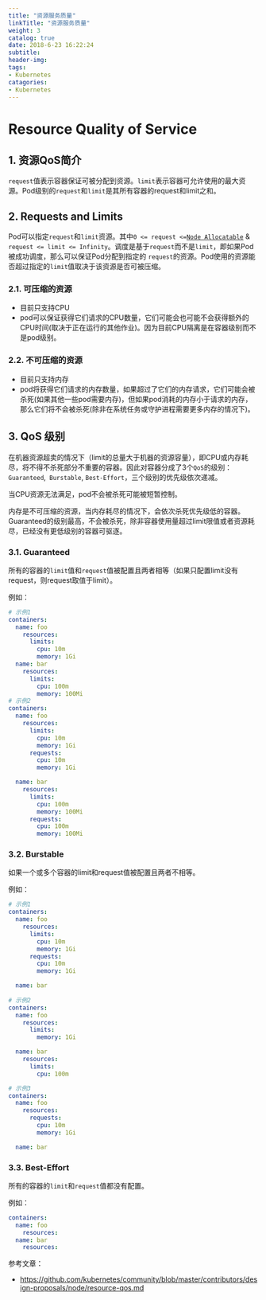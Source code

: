 ```yaml
---
title: "资源服务质量"
linkTitle: "资源服务质量"
weight: 3
catalog: true
date: 2018-6-23 16:22:24
subtitle:
header-img:
tags:
- Kubernetes
catagories:
- Kubernetes
---
```


# Resource Quality of Service 

## 1. 资源QoS简介

`request`值表示容器保证可被分配到资源。`limit`表示容器可允许使用的最大资源。Pod级别的`request`和`limit`是其所有容器的request和limit之和。

## 2. Requests and Limits

Pod可以指定`request`和`limit`资源。其中`0 <= request <=`[`Node Allocatable`](https://github.com/kubernetes/community/blob/master/contributors/design-proposals/node/node-allocatable.md) & `request <= limit <= Infinity`。调度是基于`request`而不是`limit`，即如果Pod被成功调度，那么可以保证Pod分配到指定的 `request`的资源。Pod使用的资源能否超过指定的`limit`值取决于该资源是否可被压缩。

### 2.1. 可压缩的资源

- 目前只支持CPU
- pod可以保证获得它们请求的CPU数量，它们可能会也可能不会获得额外的CPU时间(取决于正在运行的其他作业)。因为目前CPU隔离是在容器级别而不是pod级别。

### 2.2. 不可压缩的资源

- 目前只支持内存
- pod将获得它们请求的内存数量，如果超过了它们的内存请求，它们可能会被杀死(如果其他一些pod需要内存)，但如果pod消耗的内存小于请求的内存，那么它们将不会被杀死(除非在系统任务或守护进程需要更多内存的情况下)。

## 3. QoS 级别

在机器资源超卖的情况下（limit的总量大于机器的资源容量），即CPU或内存耗尽，将不得不杀死部分不重要的容器。因此对容器分成了3个`QoS`的级别：`Guaranteed`,` Burstable`,  `Best-Effort`，三个级别的优先级依次递减。

当CPU资源无法满足，pod不会被杀死可能被短暂控制。

内存是不可压缩的资源，当内存耗尽的情况下，会依次杀死优先级低的容器。Guaranteed的级别最高，不会被杀死，除非容器使用量超过limit限值或者资源耗尽，已经没有更低级别的容器可驱逐。

### 3.1. Guaranteed

所有的容器的`limit`值和`request`值被配置且两者相等（如果只配置limit没有request，则request取值于limit）。

例如：

```yaml
# 示例1
containers:
  name: foo
    resources:
      limits:
        cpu: 10m
        memory: 1Gi
  name: bar
    resources:
      limits:
        cpu: 100m
        memory: 100Mi
# 示例2
containers:
  name: foo
    resources:
      limits:
        cpu: 10m
        memory: 1Gi
      requests:
        cpu: 10m
        memory: 1Gi

  name: bar
    resources:
      limits:
        cpu: 100m
        memory: 100Mi
      requests:
        cpu: 100m
        memory: 100Mi
```

### 3.2. Burstable

如果一个或多个容器的limit和request值被配置且两者不相等。

例如：

```yaml
# 示例1
containers:
  name: foo
    resources:
      limits:
        cpu: 10m
        memory: 1Gi
      requests:
        cpu: 10m
        memory: 1Gi

  name: bar
  
# 示例2
containers:
  name: foo
    resources:
      limits:
        memory: 1Gi

  name: bar
    resources:
      limits:
        cpu: 100m

# 示例3
containers:
  name: foo
    resources:
      requests:
        cpu: 10m
        memory: 1Gi

  name: bar
```

### 3.3. Best-Effort

所有的容器的`limit`和`request`值都没有配置。

例如：

```yaml
containers:
  name: foo
    resources:
  name: bar
    resources:
```

参考文章：
-  https://github.com/kubernetes/community/blob/master/contributors/design-proposals/node/resource-qos.md
  